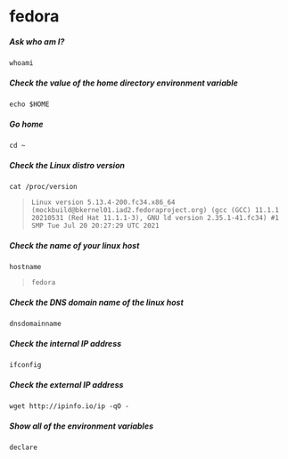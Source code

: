 # fedora

##### Ask who am I?
```
whoami
```    
##### Check the value of the home directory environment variable
```
echo $HOME
```
##### Go home
```
cd ~
```
##### Check the Linux distro version
```
cat /proc/version
```
> ```
> Linux version 5.13.4-200.fc34.x86_64 (mockbuild@bkernel01.iad2.fedoraproject.org) (gcc (GCC) 11.1.1 20210531 (Red Hat 11.1.1-3), GNU ld version 2.35.1-41.fc34) #1 SMP Tue Jul 20 20:27:29 UTC 2021

##### Check the name of your linux host
```
hostname
```
> ```
> fedora

##### Check the DNS domain name of the linux host
```
dnsdomainname
```
##### Check the internal IP address
```
ifconfig
```
##### Check the external IP address
```
wget http://ipinfo.io/ip -qO -
```
##### Show all of the environment variables
```
declare
```
